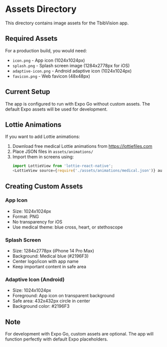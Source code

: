 # Assets Directory

This directory contains image assets for the TbibVision app.

## Required Assets

For a production build, you would need:

- `icon.png` - App icon (1024x1024px)
- `splash.png` - Splash screen image (1284x2778px for iOS)
- `adaptive-icon.png` - Android adaptive icon (1024x1024px)
- `favicon.png` - Web favicon (48x48px)

## Current Setup

The app is configured to run with Expo Go without custom assets. The default Expo assets will be used for development.

## Lottie Animations

If you want to add Lottie animations:
1. Download free medical Lottie animations from https://lottiefiles.com
2. Place JSON files in `assets/animations/`
3. Import them in screens using:
   ```javascript
   import LottieView from 'lottie-react-native';
   <LottieView source={require('./assets/animations/medical.json')} autoPlay loop />
   ```

## Creating Custom Assets

### App Icon
- Size: 1024x1024px
- Format: PNG
- No transparency for iOS
- Use medical theme: blue cross, heart, or stethoscope

### Splash Screen
- Size: 1284x2778px (iPhone 14 Pro Max)
- Background: Medical blue (#2196F3)
- Center logo/icon with app name
- Keep important content in safe area

### Adaptive Icon (Android)
- Size: 1024x1024px
- Foreground: App icon on transparent background
- Safe area: 432x432px circle in center
- Background color: #2196F3

## Note

For development with Expo Go, custom assets are optional. The app will function perfectly with default Expo placeholders.

